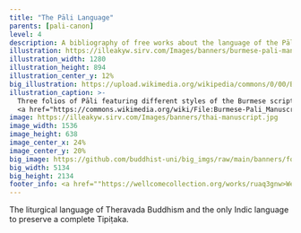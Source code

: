 ```yaml
---
title: "The Pāli Language"
parents: [pali-canon]
level: 4
description: A bibliography of free works about the language of the Pāli Canon.
illustration: https://illeakyw.sirv.com/Images/banners/burmese-pali-manuscript.jpg
illustration_width: 1280
illustration_height: 894
illustration_center_y: 12%
big_illustration: https://upload.wikimedia.org/wikipedia/commons/0/00/Burmese-Pali_Manuscript._Wellcome_L0026547.jpg
illustration_caption: >-
  Three folios of Pāli featuring different styles of the Burmese script (square, round, and bold) from
  <a href="https://commons.wikimedia.org/wiki/File:Burmese-Pali_Manuscript._Wellcome_L0026547.jpg">the Wellcome Library</a> collection. <span style="white-space:nowrap;">(<a href="https://creativecommons.org/licenses/by/4.0">CC BY 4.0</a>)</span>
image: https://illeakyw.sirv.com/Images/banners/thai-manuscript.jpg
image_width: 1536
image_height: 638
image_center_x: 24%
image_center_y: 20%
big_image: https://github.com/buddhist-uni/big_imgs/raw/main/banners/footers/thai-manuscript.jpg
big_width: 5134
big_height: 2134
footer_info: <a href=""https://wellcomecollection.org/works/ruaq3gnw>Wellcome</a>, <a href="https://creativecommons.org/licenses/by/4.0">CC BY 4.0</a>
---
```


The liturgical language of Theravada Buddhism and the only Indic language to preserve a complete Tipiṭaka.

